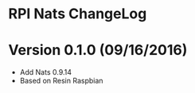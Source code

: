 RPI Nats ChangeLog
=================================

# Version 0.1.0 (09/16/2016)

- Add Nats 0.9.14
- Based on Resin Raspbian
